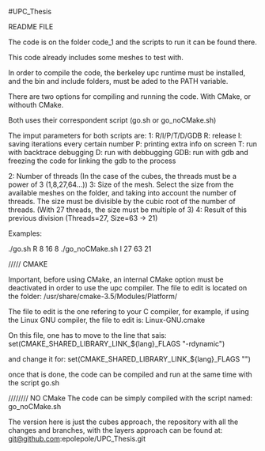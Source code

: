 #UPC_Thesis

README FILE

The code is on the folder code_1 and the scripts to run it can be found there.


This code already includes some meshes to test with.


In order to compile the code, the berkeley upc runtime must be installed, and the bin and include folders, must be aded to the PATH variable.



There are two options for compiling and running the code. With CMake, or withouth CMake.

Both uses their correspondent script (go.sh or go_noCMake.sh)

The imput parameters for both scripts are:
1: R/I/P/T/D/GDB
	R: release
	I: saving iterations every certain number
	P: printing extra info on screen
	T: run with backtrace debugging
	D: run with debbugging
	GDB: run with gdb and freezing the code for linking the gdb to the process

2: Number of threads (In the case of the cubes, the threads must be a power of 3 (1,8,27,64...))
3: Size of the mesh. Select the size from the available meshes on the folder, and taking into account the number of threads. The size must be divisible by the cubic root of the number of threads. (With 27 threads, the size must be multiple of 3)
4: Result of this previous division (Threads=27, Size=63 -> 21)


Examples:

./go.sh R 8 16 8
./go_noCMake.sh I 27 63 21





/////
CMAKE

Important, before using CMake, an internal CMake option must be deactivated in order to use the upc compiler. The file to edit is located on the folder:
	/usr/share/cmake-3.5/Modules/Platform/

The file to edit is the one refering to your C compiler, for example, if using the Linux GNU compiler, the file to edit is:
	Linux-GNU.cmake

On this file, one has to move to the line that sais:
	set(CMAKE_SHARED_LIBRARY_LINK_\$\{lang\}_FLAGS "-rdynamic")

and change it for:
	set(CMAKE_SHARED_LIBRARY_LINK_\$\{lang\}_FLAGS "")

once that is done, the code can be compiled and run at the same time with the script
	go.sh



////////
NO CMake
The code can be simply compiled with the script named:
	go_noCMake.sh







The version here is just the cubes approach, the repository with all the changes and branches, with the layers approach can be found at:
	git@github.com:epolepole/UPC_Thesis.git